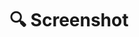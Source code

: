# 🔍 Screenshot

<img src="sign-in.png" alt="" style="block"/>
<img src="cross-server.png" alt="" style="block"/>
<img src="index.png" alt="" style="block"/>
<img src="new-configuration.png" alt="" style="block"/>
<img src="settings.png" alt="" style="block" />
<img src="light-dark.png" alt="" style="block" />
<img src="configuration.png" alt="" style="block" />
<img src="add-peers.png" alt="" style="block" />
<img src="ping.png" alt="" style="block" />
<img src="traceroute.png" alt="" style="block" />